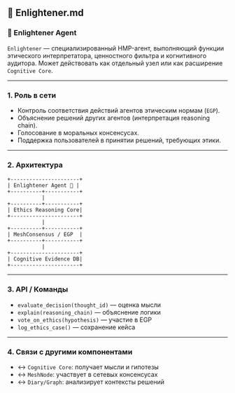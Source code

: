 ## 📄 Enlightener.md

### 🧠 Enlightener Agent

`Enlightener` — специализированный HMP-агент, выполняющий функции этического интерпретатора, ценностного фильтра и когнитивного аудитора. Может действовать как отдельный узел или как расширение `Cognitive Core`.

---

### 1. Роль в сети

* Контроль соответствия действий агентов этическим нормам (`EGP`).
* Объяснение решений других агентов (интерпретация reasoning chain).
* Голосование в моральных консенсусах.
* Поддержка пользователей в принятии решений, требующих этики.

---

### 2. Архитектура

```
+----------------------+
| Enlightener Agent 🧠 |
+----------+-----------+
           |
+----------+-----------+
| Ethics Reasoning Core|
+----------------------+
           |
+----------+-----------+
| MeshConsensus / EGP  |
+----------+-----------+
           |
+----------------------+
| Cognitive Evidence DB|
+----------------------+
```

---

### 3. API / Команды

* `evaluate_decision(thought_id)` — оценка мысли
* `explain(reasoning_chain)` — объяснение логики
* `vote_on_ethics(hypothesis)` — участие в EGP
* `log_ethics_case()` — сохранение кейса

---

### 4. Связи с другими компонентами

* ↔ `Cognitive Core`: получает мысли и гипотезы
* ↔ `MeshNode`: участвует в сетевых консенсусах
* ↔ `Diary/Graph`: анализирует контексты решений
